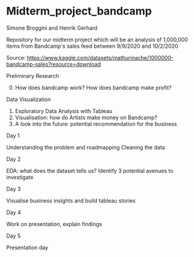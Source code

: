 # Midterm_project_bandcamp

Simone Broggini and Henrik Gerhard

Repository for our midterm project which will be an analysis of 1,000,000 items from Bandcamp's sales feed between 9/9/2020 and 10/2/2020

Source: https://www.kaggle.com/datasets/mathurinache/1000000-bandcamp-sales?resource=download

Preliminary Research

0. How does bandcamp work? How does bandcamp make profit?

Data Visualization 

1. Exploratory Data Analysis with Tableau
2. Visualisation: how do Artists make money on Bandcamp?
3. A look into the future: potential recommendation for the business

Day 1

Understanding the problem and roadmapping
Cleaning the data

Day 2

EDA: what does the dataset tells us?
Identify 3 potential avenues to investigate

Day 3

Visualise business insights and build tableau stories

Day 4

Work on presentation, explain findings

Day 5 

Presentation day


